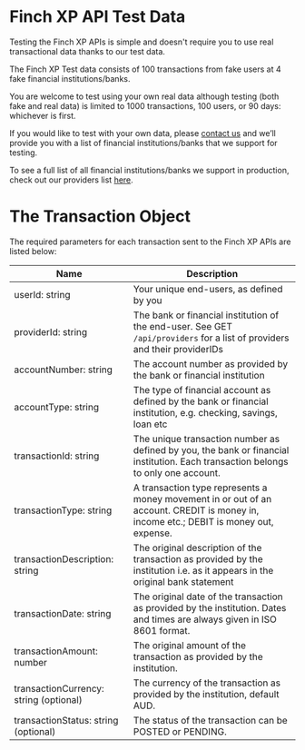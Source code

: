 # Finch XP API Test Data

Testing the Finch XP APIs is simple and doesn't require you to use real transactional data thanks to our test data.

The Finch XP Test data consists of 100 transactions from fake users at 4 fake financial institutions/banks.

You are welcome to test using your own real data although testing (both fake and real data) is limited to 1000 transactions, 100 users, or 90 days: whichever is first.

If you would like to test with your own data, please [contact us](mailto:sales@finchxp.com) and we’ll provide you with a list of financial institutions/banks that we support for testing.

To see a full list of all financial institutions/banks we support in production, check out our providers list [here](https://docs.finchxp.com).

# The Transaction Object

The required parameters for each transaction sent to the Finch XP APIs are listed below:

|   Name    |   Description |
|---|---|
|userId: string|Your unique end-users, as defined by you|
|providerId: string|The bank or financial institution of the end-user. See GET `/api/providers` for a list of providers and their providerIDs|
|accountNumber: string|The account number as provided by the bank or financial institution|
|accountType: string | The type of financial account as defined by the bank or financial institution, e.g. checking, savings, loan etc|
|transactionId: string | The unique transaction number as defined by you, the bank or financial institution. Each transaction belongs to only one account.|
|transactionType: string|A transaction type represents a money movement in or out of an account. CREDIT is money in, income etc.; DEBIT is money out, expense.|
|transactionDescription: string |The original description of the transaction as provided by the institution i.e. as it appears in the original bank statement |
|transactionDate: string |The original date of the transaction as provided by the institution. Dates and times are always given in ISO 8601 format.|
|transactionAmount: number |The original amount of the transaction as provided by the institution. |
|transactionCurrency: string (optional)|The currency of the transaction as provided by the institution, default AUD.|
|transactionStatus: string (optional)|The status of the transaction can be POSTED or PENDING.|
